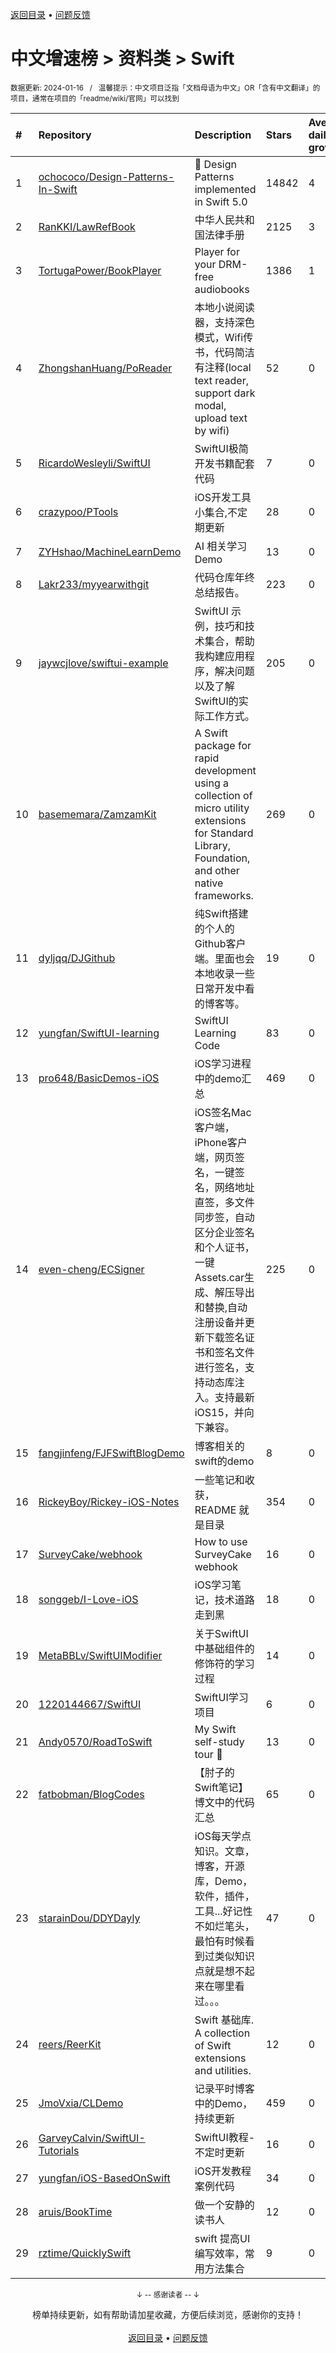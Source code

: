 <a href="https://gitee.com/GrowingGit/GitHub-Chinese-Top-Charts#github中文排行榜">返回目录</a> • <a href="/content/docs/feedback.md">问题反馈</a>

# 中文增速榜 > 资料类 > Swift
<sub>数据更新: 2024-01-16&nbsp;&nbsp;&nbsp;/&nbsp;&nbsp;&nbsp;温馨提示：中文项目泛指「文档母语为中文」OR「含有中文翻译」的项目，通常在项目的「readme/wiki/官网」可以找到</sub>

|#|Repository|Description|Stars|Average daily growth|Updated|
|:-|:-|:-|:-|:-|:-|
|1|[ochococo/Design-Patterns-In-Swift](https://github.com/ochococo/Design-Patterns-In-Swift)|📖 Design Patterns implemented in Swift 5.0|14842|4|2023-09-26|
|2|[RanKKI/LawRefBook](https://github.com/RanKKI/LawRefBook)|中华人民共和国法律手册|2125|3|2023-12-31|
|3|[TortugaPower/BookPlayer](https://github.com/TortugaPower/BookPlayer)|Player for your DRM-free audiobooks|1386|1|2024-01-06|
|4|[ZhongshanHuang/PoReader](https://github.com/ZhongshanHuang/PoReader)|本地小说阅读器，支持深色模式，Wifi传书，代码简洁有注释(local text reader, support dark modal, upload text by wifi)|52|0|2023-12-04|
|5|[RicardoWesleyli/SwiftUI](https://github.com/RicardoWesleyli/SwiftUI)|SwiftUI极简开发书籍配套代码|7|0|2023-08-30|
|6|[crazypoo/PTools](https://github.com/crazypoo/PTools)|iOS开发工具小集合,不定期更新|28|0|2024-01-11|
|7|[ZYHshao/MachineLearnDemo](https://github.com/ZYHshao/MachineLearnDemo)|AI 相关学习Demo|13|0|2023-07-25|
|8|[Lakr233/myyearwithgit](https://github.com/Lakr233/myyearwithgit)|代码仓库年终总结报告。|223|0|2023-12-24|
|9|[jaywcjlove/swiftui-example](https://github.com/jaywcjlove/swiftui-example)|SwiftUI 示例，技巧和技术集合，帮助我构建应用程序，解决问题以及了解SwiftUI的实际工作方式。|205|0|2023-11-29|
|10|[basememara/ZamzamKit](https://github.com/basememara/ZamzamKit)|A Swift package for rapid development using a collection of micro utility extensions for Standard Library, Foundation, and other native frameworks.|269|0|2023-09-23|
|11|[dyljqq/DJGithub](https://github.com/dyljqq/DJGithub)|纯Swift搭建的个人的Github客户端。里面也会本地收录一些日常开发中看的博客等。|19|0|2023-12-16|
|12|[yungfan/SwiftUI-learning](https://github.com/yungfan/SwiftUI-learning)|SwiftUI Learning Code|83|0|2024-01-09|
|13|[pro648/BasicDemos-iOS](https://github.com/pro648/BasicDemos-iOS)|iOS学习进程中的demo汇总|469|0|2023-10-04|
|14|[even-cheng/ECSigner](https://github.com/even-cheng/ECSigner)|iOS签名Mac客户端，iPhone客户端，网页签名，一键签名，网络地址直签，多文件同步签，自动区分企业签名和个人证书，一键Assets.car生成、解压导出和替换,自动注册设备并更新下载签名证书和签名文件进行签名，支持动态库注入。支持最新iOS15，并向下兼容。|225|0|2023-12-25|
|15|[fangjinfeng/FJFSwiftBlogDemo](https://github.com/fangjinfeng/FJFSwiftBlogDemo)|博客相关的swift的demo|8|0|2023-11-22|
|16|[RickeyBoy/Rickey-iOS-Notes](https://github.com/RickeyBoy/Rickey-iOS-Notes)|一些笔记和收获，README 就是目录|354|0|2023-12-06|
|17|[SurveyCake/webhook](https://github.com/SurveyCake/webhook)|How to use SurveyCake webhook|16|0|2023-12-21|
|18|[songgeb/I-Love-iOS](https://github.com/songgeb/I-Love-iOS)|iOS学习笔记，技术道路走到黑|18|0|2023-09-29|
|19|[MetaBBLv/SwiftUIModifier](https://github.com/MetaBBLv/SwiftUIModifier)|关于SwiftUI中基础组件的修饰符的学习过程|14|0|2023-09-07|
|20|[1220144667/SwiftUI](https://github.com/1220144667/SwiftUI)|SwiftUI学习项目|6|0|2023-11-16|
|21|[Andy0570/RoadToSwift](https://github.com/Andy0570/RoadToSwift)|My Swift self-study tour 🤪 |13|0|2023-11-08|
|22|[fatbobman/BlogCodes](https://github.com/fatbobman/BlogCodes)|【肘子的Swift笔记】博文中的代码汇总|65|0|2024-01-08|
|23|[starainDou/DDYDayly](https://github.com/starainDou/DDYDayly)|iOS每天学点知识。文章，博客，开源库，Demo，软件，插件，工具...好记性不如烂笔头，最怕有时候看到过类似知识点就是想不起来在哪里看过。。。|47|0|2023-08-18|
|24|[reers/ReerKit](https://github.com/reers/ReerKit)|Swift 基础库. A collection of Swift extensions and utilities.|12|0|2024-01-11|
|25|[JmoVxia/CLDemo](https://github.com/JmoVxia/CLDemo)|记录平时博客中的Demo，持续更新|459|0|2024-01-12|
|26|[GarveyCalvin/SwiftUI-Tutorials](https://github.com/GarveyCalvin/SwiftUI-Tutorials)|SwiftUI教程-不定时更新|16|0|2023-10-16|
|27|[yungfan/iOS-BasedOnSwift](https://github.com/yungfan/iOS-BasedOnSwift)|iOS开发教程案例代码|34|0|2023-08-12|
|28|[aruis/BookTime](https://github.com/aruis/BookTime)|做一个安静的读书人|12|0|2024-01-05|
|29|[rztime/QuicklySwift](https://github.com/rztime/QuicklySwift)|swift 提高UI编写效率，常用方法集合|9|0|2024-01-04|

<div align="center">
    <p><sub>↓ -- 感谢读者 -- ↓</sub></p>
    榜单持续更新，如有帮助请加星收藏，方便后续浏览，感谢你的支持！
</div>

<br/>

<div align="center"><a href="https://gitee.com/GrowingGit/GitHub-Chinese-Top-Charts#github中文排行榜">返回目录</a> • <a href="/content/docs/feedback.md">问题反馈</a></div>
